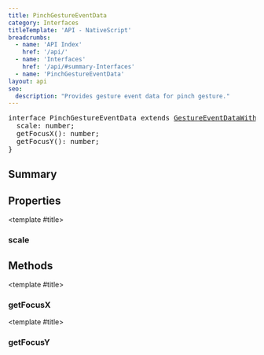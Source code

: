 ```yaml
---
title: PinchGestureEventData
category: Interfaces
titleTemplate: 'API - NativeScript'
breadcrumbs: 
  - name: 'API Index'
    href: '/api/'
  - name: 'Interfaces'
    href: '/api/#summary-Interfaces'
  - name: 'PinchGestureEventData'
layout: api
seo:
  description: "Provides gesture event data for pinch gesture."
---
```


<!-- This page is auto generated, do not edit manually. -->
<!-- Run "yarn generate:api-docs" to regenerate -->

<script setup lang="ts">
  import { provide } from "vue";
  import API_DATA from "./PinchGestureEventData.data.json";
  
  provide('API_DATA', API_DATA);
</script>

<APIRefHierarchy v-once />

<pre class="not-prose [&_a]:text-blue-400 [&_a]:no-underline">interface PinchGestureEventData extends <a href="/api/interface/GestureEventDataWithState">GestureEventDataWithState</a> {
  scale: number;
  getFocusX(): number;
  getFocusY(): number;
}</pre>

<APIRefComment commentBase64="eyJibG9ja1RhZ3MiOltdLCJtb2RpZmllclRhZ3MiOnt9LCJzdW1tYXJ5IjpbeyJraW5kIjoidGV4dCIsInRleHQiOiJQcm92aWRlcyBnZXN0dXJlIGV2ZW50IGRhdGEgZm9yIHBpbmNoIGdlc3R1cmUuIn1dfQ==" v-once />

## <Heading ignore>Summary</Heading>

<APIRefSummary v-once />

## Properties

<div class="">

<APIRef for="14090" v-once>

<template #title>

### scale

</template>

</APIRef>

</div>

## Methods

<div class="">

<APIRef for="14091" v-once>

<template #title>

### getFocusX

</template>

</APIRef>

</div>

<div class="">

<APIRef for="14093" v-once>

<template #title>

### getFocusY

</template>

</APIRef>

</div>

